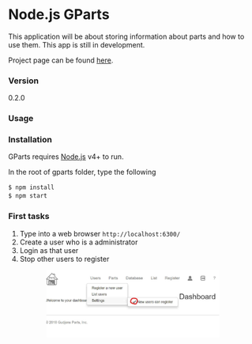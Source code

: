 # Node.js GParts

This application will be about storing information about parts and how to use them.
This app is still in development.  

Project page can be found [here](http:www.guttih.com:9999/projects/gparts).

### Version
0.2.0

### Usage


### Installation

GParts requires [Node.js](https://nodejs.org/) v4+ to run.

In the root of gparts folder, type the following
```sh
$ npm install
$ npm start
```

### First tasks
1. Type into a web browser `http://localhost:6300/`
2. Create a user who is a administrator
3. Login as that user
4. Stop other users to register
<div style="text-align:center">
  <img src="docs/images/first.jpg" width="350" alt="How to control if users can register" />
</div>
